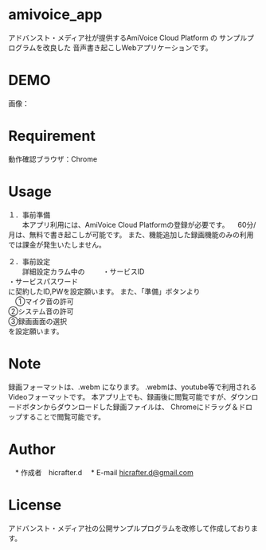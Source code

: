 # amivoice_app
 アドバンスト・メディア社が提供するAmiVoice Cloud Platform の サンプルプログラムを改良した
音声書き起こしWebアプリケーションです。

# DEMO
画像：

# Requirement
動作確認ブラウザ：Chrome


# Usage
１．事前準備  
　　本アプリ利用には、AmiVoice Cloud Platformの登録が必要です。
  　60分/月は、無料で書き起こしが可能です。
    また、機能追加した録画機能のみの利用では課金が発生いたしません。 

２．事前設定  
　　詳細設定カラム中の　  　
    ・サービスID  
    ・サービスパスワード  
    に契約したID,PWを設定願います。
    また、「準備」ボタンより  
    　➀マイク音の許可  
      ➁システム音の許可  
      ➂録画画面の選択  
    を設定願います。

# Note
録画フォーマットは、.webm になります。
.webmは、youtube等で利用されるVideoフォーマットです。
本アプリ上でも、録画後に閲覧可能ですが、ダウンロードボタンからダウンロードした録画ファイルは、
Chromeにドラッグ＆ドロップすることで閲覧可能です。

# Author
　* 作成者　hicrafter.d
　* E-mail hicrafter.d@gmail.com

# License
アドバンスト・メディア社の公開サンプルプログラムを改修して作成しております。
